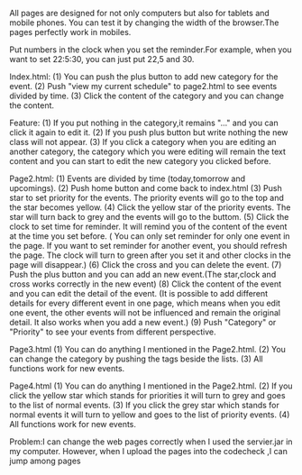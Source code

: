 All pages are designed for not only computers but also for tablets and mobile phones.
You can test it by changing the width of the browser.The pages perfectly work in mobiles.

Put numbers in the clock when you set the reminder.For example, when you want to set 22:5:30, you can just put 22,5 and 30.

Index.html:
(1) You can push the plus button to add new category for the event.
(2) Push "view my current schedule" to page2.html to see events divided by time.
(3) Click the content of the category and you can change the content.

Feature:
(1) If you put nothing in the category,it remains "..." and you can click it again to 
edit it.
(2) If you push plus button but write nothing the new class will not appear. 
(3) If you click a category when you are editing an another category, the category which you were editing will remain the text content and you can start to edit the new category you clicked before.


Page2.html:
(1) Events are divided by time (today,tomorrow and upcomings).
(2) Push home button and come back to index.html
(3) Push star to set priority for the events. The priority events will go to the top
and the star becomes yellow.
(4) Click the yellow star of the priority events. The star will turn back to grey 
and the events will go to the buttom.
(5) Click the clock to set time for reminder. It will remind you of the content of the event at the time you set before. ( You can only set reminder for only one event in the page. If you want to set reminder for another event, you should refresh the page. The clock will turn to green after you set it and other clocks in the page will disappear.)
(6) Click the cross and you can delete the event.
(7) Push the plus button and you can add an new event.(The star,clock and cross works correctly in the new event)
(8) Click the content of the event and you can edit the detail of the event.
(It is possible to add different details for every different event in one page, which means when you edit one event, the other events will not be influenced and remain the original detail. It also works when you add a new event.)
(9) Push "Category" or "Priority" to see your events from different perspective.

Page3.html
(1) You can do anything I mentioned in the Page2.html. 
(2) You can change the category by pushing the tags beside the lists.
(3) All functions work for new events.

Page4.html
(1) You can do anything I mentioned in the Page2.html. 
(2) If you click the yellow star which stands for priorities it will turn to grey and goes to the list of normal events.
(3) If you click the grey star which stands for normal events it will turn to yellow and goes to the list of priority events.
(4) All functions work for new events.



Problem:I can change the web pages correctly when I used the servier.jar in my computer. However, when I upload the pages into the codecheck ,I can jump among pages
